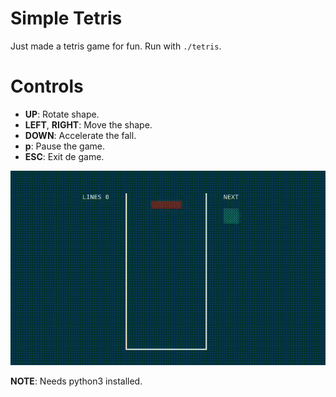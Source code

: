 # Simple Tetris
Just made a tetris game for fun. Run with `./tetris`.

# Controls
- **UP**: Rotate shape.
- **LEFT**, **RIGHT**: Move the shape.
- **DOWN**: Accelerate the fall.
- **p**: Pause the game.
- **ESC**: Exit de game.

![Demo Video](video.gif?raw=true "Demo Video")

**NOTE**: Needs python3 installed.
